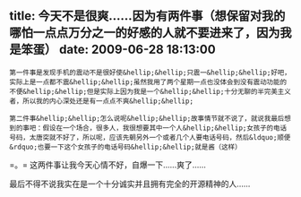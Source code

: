 title: 今天不是很爽……因为有两件事（想保留对我的哪怕一点点万分之一的好感的人就不要进来了，因为我是笨蛋）
date: 2009-06-28 18:13:00
---

 

    第一件事是发现手机的震动不是很好使&hellip;&hellip;只震一&hellip;&hellip;好吧，实际上是一点都不震&hellip;&hellip;虽然我用了两个星期一点也没体会到没有震动功能的不便&hellip;&hellip;但是实际上因为我是一个&hellip;&hellip;十分无聊的半完美主义者，所以我的内心深处还是有一点点不爽&hellip;&hellip;

    第二件事&hellip;&hellip;怎么说呢&hellip;&hellip;故事情节就不说了，就说我最后想到的事吧：假设在一个场合，很多人，我很想要其中一个人&hellip;&hellip;女孩子的电话号码，太唐突就不好了，所以呢，应该先朝另外一个或者几个人要电话号码，然后&ldquo;顺便&rdquo;也要一下这个女孩子的电话号码&hellip;&hellip;就是酱（这样）

 

=。= 这两件事让我今天心情不好，自爆一下&hellip;&hellip;爽了&hellip;&hellip;

 

最后不得不说我实在是一个十分诚实并且拥有完全的开源精神的人&hellip;&hellip;
 
